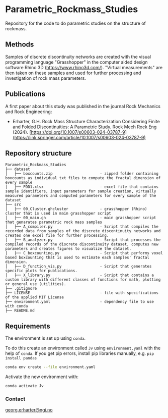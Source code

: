 # Parametric_Rockmass_Studies
Repository for the code to do parametric studies on the structure of rockmass.

## Methods
Samples of discrete discontinuity networks are created with the visual programming language "Grasshopper" in the computer aided design software Rhino 3D (https://www.rhino3d.com/). "Virtual measurements" are then taken on these samples and used for further processing and investigation of rock mass parameters.

## Publications
A first paper about this study was published in the journal Rock Mechanics and Rock Engineering:
- Erharter, G.H. Rock Mass Structure Characterization Considering Finite and Folded Discontinuities: A Parametric Study. Rock Mech Rock Eng (2024). [https://doi.org/10.1007/s00603-024-03787-9](https://link.springer.com/article/10.1007/s00603-024-03787-9)


## Repository structure
```
Parametric_Rockmass_Studies
├── dataset
│   ├── boxcounts.zip                     - zipped folder containing boxcounts as individual txt files to compute the fractal dimension of every sample
│   ├── PDD1.xlsx                         - excel file that contains sample identifiers, input parameters for sample creation, virtually measured parameters and computed parameters for every sample of the dataset
├── src
│   ├── 00_Cluster.ghcluster              - grasshopper (Rhino) cluster that is used in main grasshopper script
│   ├── 00_main.gh                        - main grasshopper script that genarates parametric rock mass samples
│   ├── A_compiler.py                     - Script that compiles the recorded data from samples of the discrete discontinuity networks and creates one excel file for further processing.
│   ├── B_analyzer.py                     - Script that processes the compiled records of the discrete discontinuity dataset, computes new parameters and creates figures to visualize the dataset.
│   ├── C_boxcounting.py                  - Script that performs voxel based boxcounting that is used to estimate each samples' fractal dimension.
│   ├── D_function_vis.py                 - Script that generates specific plots for publications.
│   ├── X_library.py                      - Script that contains a custom library with different classes of functions for math, plotting or general use (utilities).
├── .gitignore
├── LICENSE                               - file with specifications of the applied MIT License
├── environment.yaml                      - dependency file to use with conda
├── README.md
```

## Requirements

The environment is set up using `conda`.

To do this create an environment called `Jv` using `environment.yaml` with the help of `conda`. If you get pip errors, install pip libraries manually, e.g. `pip install pandas`
```bash
conda env create --file environment.yaml
```

Activate the new environment with:

```bash
conda activate Jv
```

### Contact
georg.erharter@ngi.no
